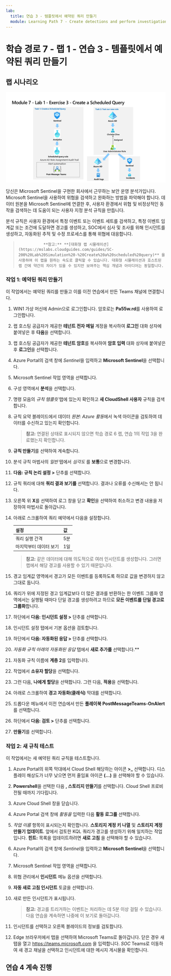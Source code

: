 ```yaml
---
lab:
  title: 연습 3 - 템플릿에서 예약된 쿼리 만들기
  module: Learning Path 7 - Create detections and perform investigations using Microsoft Sentinel
---
```


# 학습 경로 7 - 랩 1 - 연습 3 - 템플릿에서 예약된 쿼리 만들기

## 랩 시나리오

![랩 개요입니다.](../Media/SC-200-Lab_Diagrams_Mod7_L1_Ex3.png)

당신은 Microsoft Sentinel을 구현한 회사에서 근무하는 보안 운영 분석가입니다. Microsoft Sentinel을 사용하여 위협을 검색하고 완화하는 방법을 파악해야 합니다. 데이터 원본을 Microsoft Sentinel에 연결한 후, 사용자 환경에서 위협 및 비정상적인 동작을 검색하는 데 도움이 되는 사용자 지정 분석 규칙을 만듭니다.

분석 규칙은 사용자 환경에서 특정 이벤트 또는 이벤트 세트를 검색하고, 특정 이벤트 임계값 또는 조건에 도달하면 경고를 생성하고, SOC에서 심사 및 조사를 위해 인시던트를 생성하고, 자동화된 추적 및 수정 프로세스를 통해 위협에 대응합니다.

>                **참고:** **[대화형 랩 시뮬레이션](https://mslabs.cloudguides.com/guides/SC-200%20Lab%20Simulation%20-%20Create%20a%20scheduled%20query)** 을 사용하여 이 랩을 원하는 속도로 클릭할 수 있습니다. 대화형 시뮬레이션과 호스트된 랩 간에 약간의 차이가 있을 수 있지만 보여주는 핵심 개념과 아이디어는 동일합니다. 


### 작업 1: 예약된 쿼리 만들기

이 작업에서는 예약된 쿼리를 만들고 이를 이전 연습에서 만든 Teams 채널에 연결합니다.

1. WIN1 가상 머신에 Admin으로 로그인합니다. 암호로는 **Pa55w.rd**를 사용하여 로그인합니다.  

1. 랩 호스팅 공급자가 제공한 **테넌트 전자 메일** 계정을 복사하여 **로그인** 대화 상자에 붙여넣은 후 **다음**을 선택합니다.

1. 랩 호스팅 공급자가 제공한 **테넌트 암호**를 복사하여 **암호 입력** 대화 상자에 붙여넣은 후 **로그인**을 선택합니다.

1. Azure Portal의 검색 창에 *Sentinel*을 입력하고 **Microsoft Sentinel**을 선택합니다.

1. Microsoft Sentinel 작업 영역을 선택합니다.

1. 구성 영역에서 **분석**을 선택합니다.

1. 명령 모음의 *규칙 템플릿* 탭에 있는지 확인하고 **새 CloudShell 사용자** 규칙을 검색합니다.

1. 규칙 요약 블레이드에서 데이터 *원본: Azure 활동*에서 녹색 아이콘을 검토하여 데이터를 수신하고 있는지 확인합니다.

    >**참고:** 연결된 상태로 표시되지 않으면 학습 경로 6 랩, 연습 1의 작업 3을 완료했는지 확인합니다.

1. **규칙 만들기**를 선택하여 계속합니다.

1. 분석 규칙 마법사의 *일반* 탭에서 *심각도* 를 **보통**으로 변경합니다.

1. **다음: 규칙 논리 설정 >** 단추를 선택합니다.

1. 규칙 쿼리에 대해 **쿼리 결과 보기를** 선택합니다. 결과나 오류를 수신해서는 안 됩니다.

1. 오른쪽 위 **X**를 선택하여 로그 창을 닫고 **확인**을 선택하여 취소하고 변경 내용을 저장하여 마법사로 돌아갑니다.

1. 아래로 스크롤하여 쿼리 예약에서 다음을 설정합니다.

    |설정|값|
    |---|---|
    |쿼리 실행 간격|5분|
    |마지막부터 데이터 보기|1일|

    >**참고:** 같은 데이터에 대해 의도적으로 여러 인시던트를 생성합니다. 그러면 랩에서 해당 경고를 사용할 수 있기 때문입니다.

1. 경고 임계값 영역에서 경고가 모든 이벤트를 등록하도록 하므로 값을 변경하지 않고 그대로 둡니다.

1. 쿼리가 위에 지정된 경고 임계값보다 더 많은 결과를 반환하는 한 이벤트 그룹화 영역에서는 실행될 때마다 단일 경고를 생성하려고 하므로 **모든 이벤트를 단일 경고로 그룹화**합니다.

1. 하단에서 **다음: 인시던트 설정 >** 단추를 선택합니다. 

1. 인시던트 설정 탭에서 기본 옵션을 검토합니다.

1. 하단에서 **다음: 자동화된 응답 >** 단추를 선택합니다.

1. *자동화 규칙 아래의 자동화된 응답* 탭에서 **새로 추가를** 선택합니다.**

1. 자동화 규칙 이름에 **계층 2**를 입력합니다.

1. 작업에서 **소유자 할당**을 선택합니다.

1. 그런 다음, **나에게 할당**을 선택합니다. 그런 다음, **적용**을 선택합니다.

1. 아래로 스크롤하여 **경고 자동화(클래식)** 막대를 선택합니다.

1. 드롭다운 메뉴에서 이전 연습에서 만든 **플레이북 PostMessageTeams-OnAlert** 를 선택합니다.

1. 하단에서 **다음: 검토 >** 단추를 선택합니다.
  
1. **만들기**를 선택합니다.


### 작업 2: 새 규칙 테스트

이 작업에서는 새 예약된 쿼리 규칙을 테스트합니다.

1. Azure Portal의 위쪽 막대에서 Cloud Shell 해당하는 아이콘 **>_** 선택합니다. 디스플레이 해상도가 너무 낮으면 먼저 줄임표 아이콘 **(...)** 을 선택해야 할 수 있습니다.

1. **Powershell**을 선택한 다음 **, 스토리지 만들기**를 선택합니다. Cloud Shell 프로비전될 때까지 기다립니다.

1. Azure Cloud Shell 창을 닫습니다.

1. Azure Portal 검색 창에 *활동을* 입력한 다음 **활동 로그를** 선택합니다.

1. *작업 이름* 항목이 표시되는지 확인합니다. **스토리지 계정 키 나열** 및 **스토리지 계정 만들기 업데이트**. 앞에서 검토한 KQL 쿼리가 경고를 생성하기 위해 일치하는 작업입니다. **힌트:** 목록을 업데이트하려면 **새로 고침** 을 선택해야 할 수 있습니다.

1. Azure Portal의 검색 창에 *Sentinel*을 입력하고 **Microsoft Sentinel**을 선택합니다.

1. Microsoft Sentinel 작업 영역을 선택합니다.

1. 위협 관리에서 **인시던트** 메뉴 옵션을 선택합니다.

1. **자동 새로 고침 인시던트** 토글을 선택합니다.

1. 새로 만든 인시던트가 표시됩니다. 

    >**참고:** 경고를 트리거하는 이벤트는 처리하는 데 5분 이상 걸릴 수 있습니다. 다음 연습을 계속하면 나중에 이 보기로 돌아갑니다.

1. 인시던트를 선택하고 오른쪽 블레이드의 정보를 검토합니다.

1. Edge 브라우저에서 탭을 선택하여 Microsoft Teams로 돌아갑니다. 닫은 경우 새 탭을 열고 https://teams.microsoft.com 을 입력합니다. *SOC* Teams로 이동하여 새 경고 채널을 선택하고 인시던트에 대한 메시지 게시물을 확인합니다.


## 연습 4 계속 진행
